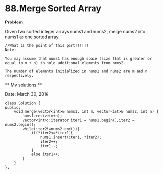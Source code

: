 # 88.Merge Sorted Array

**Problem:**

Given two sorted integer arrays nums1 and nums2, merge nums2 into nums1 as one sorted array.

    //What is the point of this part!!!!!!
    Note:

    You may assume that nums1 has enough space (size that is greater or equal to m + n) to hold additional elements from nums2. 

    The number of elements initialized in nums1 and nums2 are m and n respectively.
    
    
    
    
** My solutions:**

Date: March 30, 2016

    class Solution {
    public:
        void merge(vector<int>& nums1, int m, vector<int>& nums2, int n) {
            nums1.resize(m+n);
            vector<int>::iterator iter1 = nums1.begin(),iter2 = nums2.begin();
            while(iter2!=nums2.end()){
                if(*iter2<=*iter1){
                    nums1.insert(iter1, *iter2);
                    iter2++;
                    iter1--;
                } 
                else iter1++;    
            }
        }
    };